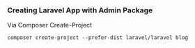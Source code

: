 ### Creating Laravel App with Admin Package

Via Composer Create-Project
```
composer create-project --prefer-dist laravel/laravel blog
```
